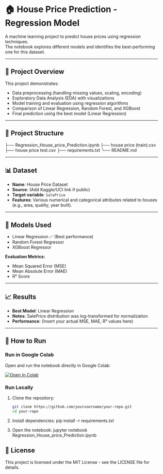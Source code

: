 # 🏠 House Price Prediction - Regression Model

A machine learning project to predict house prices using regression techniques.  
The notebook explores different models and identifies the best-performing one for this dataset.

---

## 📖 Project Overview
This project demonstrates:
- Data preprocessing (handling missing values, scaling, encoding)
- Exploratory Data Analysis (EDA) with visualizations
- Model training and evaluation using regression algorithms
- Comparison of Linear Regression, Random Forest, and XGBoost
- Final prediction using the best model (Linear Regression)

---

## 📂 Project Structure

├── Regression_House_price_Prediction.ipynb
├── house price (train).csv
├── house price test.csv
├── requirements.txt 
└── README.md 



---

## 📊 Dataset
- **Name**: House Price Dataset  
- **Source**: (Add Kaggle/UCI link if public)  
- **Target variable**: `SalePrice`  
- **Features**: Various numerical and categorical attributes related to houses (e.g., area, quality, year built).

---

## 🧠 Models Used
- Linear Regression ✅ (Best performance)
- Random Forest Regressor
- XGBoost Regressor

**Evaluation Metrics:**
- Mean Squared Error (MSE)
- Mean Absolute Error (MAE)
- R² Score

---

## 📈 Results
- **Best Model**: Linear Regression  
- **Notes**: SalePrice distribution was log-transformed for normalization  
- **Performance**: (Insert your actual MSE, MAE, R² values here)

---

## 🚀 How to Run

### Run in Google Colab
Open and run the notebook directly in Google Colab:

[![Open In Colab](https://colab.research.google.com/drive/1KyMjMc0_CUq270NRkBOt4mcV_4_o1Qgd?usp=sharing)](YOUR_COLAB_NOTEBOOK_LINK)

### Run Locally
1. Clone the repository:
   ```bash
   git clone https://github.com/yourusername/your-repo.git
   cd your-repo

2. Install dependencies:
   pip install -r requirements.txt

3. Open the notebook:
   jupyter notebook Regression_House_price_Prediction.ipynb

## 📜 License
This project is licensed under the MIT License - see the LICENSE file for details.

